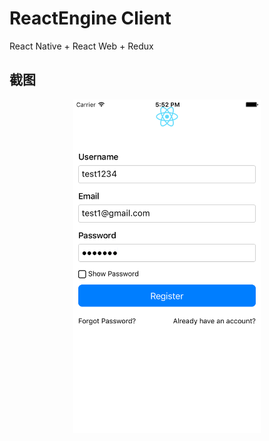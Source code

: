 # ReactEngine Client
React Native + React Web + Redux 

## 截图
<p align="center">
  <img src="./ScreenShot.png" alt="App Screenshot" width="300">
</p>